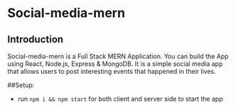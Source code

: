 # Social-media-mern

## Introduction
Social-media-mern is a Full Stack MERN Application.
You can build the App using React, Node.js, Express & MongoDB.
It is a simple social media app that allows users to post interesting events that happened in their lives.

##Setup:
- run ```npm i && npm start``` for both client and server side to start the app